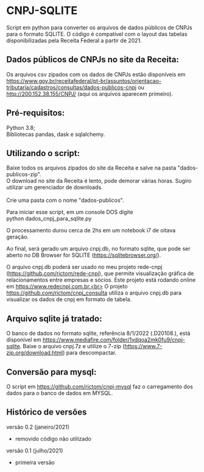 # CNPJ-SQLITE
Script em python para converter os arquivos de dados públicos de CNPJs para o formato SQLITE. O código é compatível com o layout das tabelas disponibilizadas pela Receita Federal a partir de 2021.

## Dados públicos de CNPJs no site da Receita:
Os arquivos csv zipados com os dados de CNPJs estão disponíveis em https://www.gov.br/receitafederal/pt-br/assuntos/orientacao-tributaria/cadastros/consultas/dados-publicos-cnpj ou http://200.152.38.155/CNPJ/ (aqui os arquivos aparecem primeiro). 

## Pré-requisitos:
Python 3.8;<br>
Bibliotecas pandas, dask e sqlalchemy.<br>

## Utilizando o script:
Baixe todos os arquivos zipados do site da Receita e salve na pasta "dados-publicos-zip".<br>
O download no site da Receita é lento, pode demorar várias horas. Sugiro utilizar um gerenciador de downloads.<br><br>
Crie uma pasta com o nome "dados-publicos".<br>

Para iniciar esse script, em um console DOS digite<br>
python dados_cnpj_para_sqlite.py<br>

O processamento durou cerca de 2hs em um notebook i7 de oitava geração.

Ao final, será gerado um arquivo cnpj.db, no formato sqlite, que pode ser aberto no DB Browser for SQLITE (https://sqlitebrowser.org/).<br>

O arquivo cnpj.db poderá ser usado no meu projeto rede-cnpj (https://github.com/rictom/rede-cnpj), que permite visualização gráfica de relacionamentos entre empresas e sócios. Este projeto está rodando online em https://www.redecnpj.com.br.<br>
O projeto https://github.com/rictom/cnpj_consulta utiliza o arquivo cnpj.db para visualizar os dados de cnpj em formato de tabela.<br>

## Arquivo sqlite já tratado:
O banco de dados no formato sqlite, referência 8/1/2022 (.D20108.), está disponível em  https://www.mediafire.com/folder/1vdqoa2mk0fu9/cnpj-sqlite.
Baixe o arquivo cnpj.7z e utilize o 7-zip (https://www.7-zip.org/download.html) para descompactar.<br>

## Conversão para mysql:
O script em https://github.com/rictom/cnpj-mysql faz o carregamento dos dados para o banco de dados em MYSQL.<br>

## Histórico de versões
versão 0.2 (janeiro/2021)
- removido código não utilizado

versão 0.1 (julho/2021)
- primeira versão


